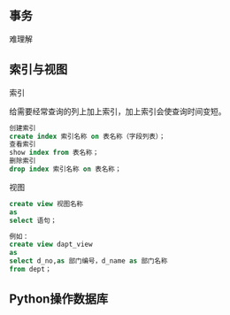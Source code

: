 ## 事务

难理解

## 索引与视图

索引

给需要经常查询的列上加上索引，加上索引会使查询时间变短。

```sql
创建索引
create index 索引名称 on 表名称（字段列表）；
查看索引
show index from 表名称；
删除索引
drop index 索引名称 on 表名称；
```

视图

```sql
create view 视图名称
as
select 语句；

例如：
create view dapt_view
as 
select d_no,as 部门编号，d_name as 部门名称
from dept；
```

## Python操作数据库

```Python

```





























